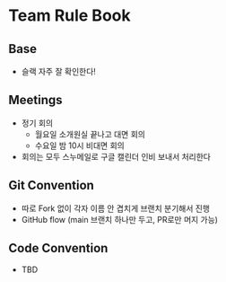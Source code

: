 # Team Rule Book

## Base

- 슬랙 자주 잘 확인한다!

## Meetings

- 정기 회의
  - 월요일 소개원실 끝나고 대면 회의
  - 수요일 밤 10시 비대면 회의
- 회의는 모두 스누메일로 구글 캘린더 인비 보내서 처리한다

## Git Convention

- 따로 Fork 없이 각자 이름 안 겹치게 브랜치 분기해서 진행
- GitHub flow (main 브랜치 하나만 두고, PR로만 머지 가능)

## Code Convention

- TBD
